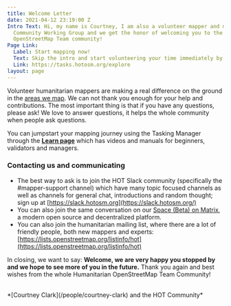 ```yaml
---
title: Welcome Letter
date: 2021-04-12 23:19:00 Z
Intro Text: Hi, my name is Courtney, I am also a volunteer mapper and member of the
  Community Working Group and we get the honor of welcoming you to the Humanitarian
  OpenStreetMap Team community!
Page Link:
  Label: Start mapping now!
  Text: Skip the intro and start volunteering your time immediately by mapping.
  Link: https://tasks.hotosm.org/explore
layout: page
---
```


Volunteer humanitarian mappers are making a real difference on the ground in the [areas we map](/our-work/). We can not thank you enough for your help and contributions. The most important thing is that if you have any questions, please ask! We love to answer questions, it helps the whole community when people ask questions.

You can jumpstart your mapping journey using the Tasking Manager through the **[Learn page](https://tasks.hotosm.org/learn/)** which has videos and manuals for beginners, validators and managers.

### Contacting us and communicating

- The best way to ask is to join the HOT Slack community (specifically the #mapper-support channel) which have many topic focused channels as well as channels for general chat, introductions and random thought; sign up at [https://slack.hotosm.org](https://slack.hotosm.org/)
- You can also join the same conversation on our [Space (Beta) on Matrix](https://matrix.to/#/#openmapping-humanitarian:matrix.org), a modern open source and decentralized platform.
- You can also join the humanitarian mailing list, where there are a lot of friendly people, both new mappers and experts: [https://lists.openstreetmap.org/listinfo/hot](https://lists.openstreetmap.org/listinfo/hot)

In closing, we want to say: **Welcome, we are very happy you stopped by and we hope to see more of you in the future.**
Thank you again and best wishes from the whole Humanitarian OpenStreetMap Team Community!

<br>
*[Courtney Clark](/people/courtney-clark) and the HOT Community*
